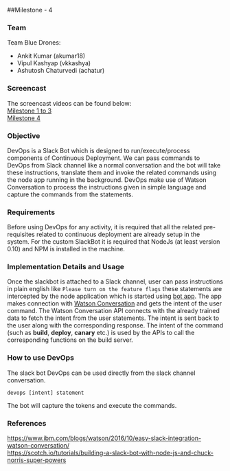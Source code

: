 ##Milestone - 4

### Team
Team Blue Drones:
 - Ankit Kumar (akumar18) 
 - Vipul Kashyap (vkkashya)
 - Ashutosh Chaturvedi (achatur)

### Screencast
The screencast videos can be found below:
<br>
[Milestone 1 to 3](https://youtu.be/kq_FXcvgwno)
<br>
[Milestone 4](https://youtu.be/NnV-fjyhLJs)

### Objective  
DevOps is a Slack Bot which is designed to run/execute/process components of Continuous Deployment. We can pass commands to DevOps from Slack channel like a normal conversation and the bot will take these instructions, translate them and invoke the related commands using the node app running in the background. DevOps make use of Watson Conversation to process the instructions given in simple language and capture the commands from the statements.

### Requirements  
Before using DevOps for any activity, it is required that all the related pre-requisites related to continuous deployment are already setup in the system. For the custom SlackBot it is required that NodeJs (at least version 0.10) and NPM is installed in the machine. 

### Implementation Details and Usage   
Once the slackbot is attached to a Slack channel, user can pass instructions in plain english like ```Please turn on the feature flags``` these statements are intercepted by the node application which is started using [bot app](https://github.com/ankitkumar93/DevOps-Project/blob/m4/slackbot/bot.js). The app makes connection with [Watson Conversation](https://github.com/ankitkumar93/DevOps-Project/blob/m4/slackbot/watson-services/conversation.js) and gets the intent of the user command. The Watson Conversation API connects with the already trained data to fetch the intent from the user statements. The intent is sent back to the user along with the corresponding response. The intent of the command (such as **build**, **deploy**, **canary** etc.) is used by the APIs to call the corresponding functions on the build server.  

### How to use DevOps  
The slack bot DevOps can be used directly from the slack channel conversation.
```
devops [intent] statement
```
The bot will capture the tokens and execute the commands.  

### References
https://www.ibm.com/blogs/watson/2016/10/easy-slack-integration-watson-conversation/  
https://scotch.io/tutorials/building-a-slack-bot-with-node-js-and-chuck-norris-super-powers
